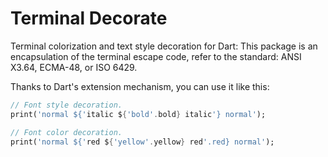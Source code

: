 # Terminal Decorate

Terminal colorization and text style decoration for Dart:
This package is an encapsulation of the terminal escape code,
refer to the standard: ANSI X3.64, ECMA-48, or ISO 6429.

Thanks to Dart's extension mechanism, you can use it like this:

```dart
// Font style decoration.
print('normal ${'italic ${'bold'.bold} italic'} normal');

// Font color decoration.
print('normal ${'red ${'yellow'.yellow} red'.red} normal');
```

